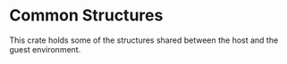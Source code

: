 # Common Structures

This crate holds some of the structures shared between the host and the guest environment.